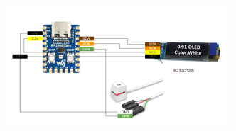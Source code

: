 
![Wiring diagram](https://github.com/altarizer/CIRCUITPY/blob/main/rp2040-zero/Wiring%20diagram.png?raw=true)

